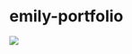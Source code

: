 # emily-portfolio


<img src="https://web.archive.org/web/20091021231455/http://www.geocities.com/raymondrjs/cutecolorsfae7a.gif"></img>
